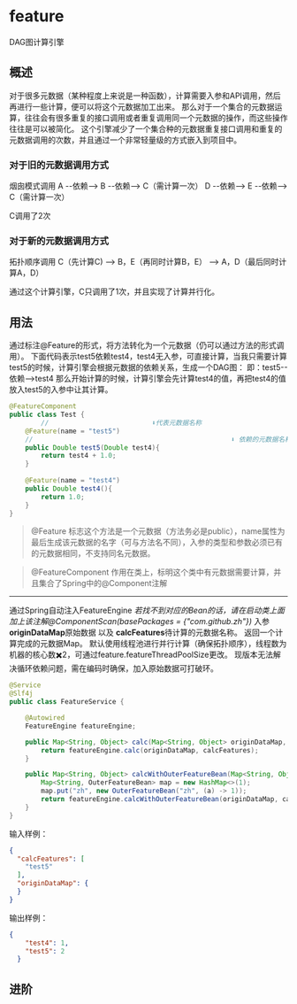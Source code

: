 # feature
DAG图计算引擎

## 概述

对于很多元数据（某种程度上来说是一种函数），计算需要入参和API调用，然后再进行一些计算，便可以将这个元数据加工出来。
那么对于一个集合的元数据运算，往往会有很多重复的接口调用或者重复调用同一个元数据的操作，而这些操作往往是可以被简化。
这个引擎减少了一个集合种的元数据重复接口调用和重复的元数据调用的次数，并且通过一个非常轻量级的方式嵌入到项目中。

### 对于旧的元数据调用方式
烟囱模式调用
A --依赖--> B --依赖--> C（需计算一次）
D --依赖--> E --依赖--> C（需计算一次）

C调用了2次

### 对于新的元数据调用方式
拓扑顺序调用
C（先计算C)	--> B，E（再同时计算B，E） --> A，D（最后同时计算A，D）

通过这个计算引擎，C只调用了1次，并且实现了计算并行化。

## 用法

通过标注@Feature的形式，将方法转化为一个元数据（仍可以通过方法的形式调用）。
下面代码表示test5依赖test4，test4无入参，可直接计算，当我只需要计算test5的时候，计算引擎会根据元数据的依赖关系，生成一个DAG图：
即：test5--依赖-->test4 
那么开始计算的时候，计算引擎会先计算test4的值，再把test4的值放入test5的入参中让其计算。
```Java
@FeatureComponent
public class Test {
		//       					⬇️代表元数据名称
    @Feature(name = "test5")
    //													⬇️ 依赖的元数据名称
    public Double test5(Double test4){
        return test4 + 1.0;
    }
    
    @Feature(name = "test4")
    public Double test4(){
        return 1.0;
    }
}
```
> @Feature
> 标志这个方法是一个元数据（方法务必是public），name属性为最后生成该元数据的名字（可与方法名不同），入参的类型和参数必须已有的元数据相同，不支持同名元数据。

> @FeatureComponent
> 作用在类上，标明这个类中有元数据需要计算，并且集合了Spring中的@Component注解

---

通过Spring自动注入FeatureEngine
*若找不到对应的Bean的话，请在启动类上面加上该注解@ComponentScan(basePackages = {"com.github.zh"})*
入参 **originDataMap**原始数据 以及 **calcFeatures**待计算的元数据名称。
返回一个计算完成的元数据Map。
默认使用线程池进行并行计算（确保拓扑顺序），线程数为机器的核心数✖️2，可通过feature.featureThreadPoolSize更改。
现版本无法解决循环依赖问题，需在编码时确保，加入原始数据可打破环。

```Java
@Service
@Slf4j
public class FeatureService {

    @Autowired
    FeatureEngine featureEngine;

    public Map<String, Object> calc(Map<String, Object> originDataMap, Set<String> calcFeatures){
        return featureEngine.calc(originDataMap, calcFeatures);
    }

    public Map<String, Object> calcWithOuterFeatureBean(Map<String, Object> originDataMap, Set<String> calcFeatures){
        Map<String, OuterFeatureBean> map = new HashMap<>(1);
        map.put("zh", new OuterFeatureBean("zh", (a) -> 1));
        return featureEngine.calcWithOuterFeatureBean(originDataMap, calcFeatures, map);
    }
}
```
输入样例：
```json
{
  "calcFeatures": [
    "test5"
  ],
  "originDataMap": {
  }
}
```
输出样例：
```json
{
    "test4": 1,
    "test5": 2
  }
```
## 进阶
